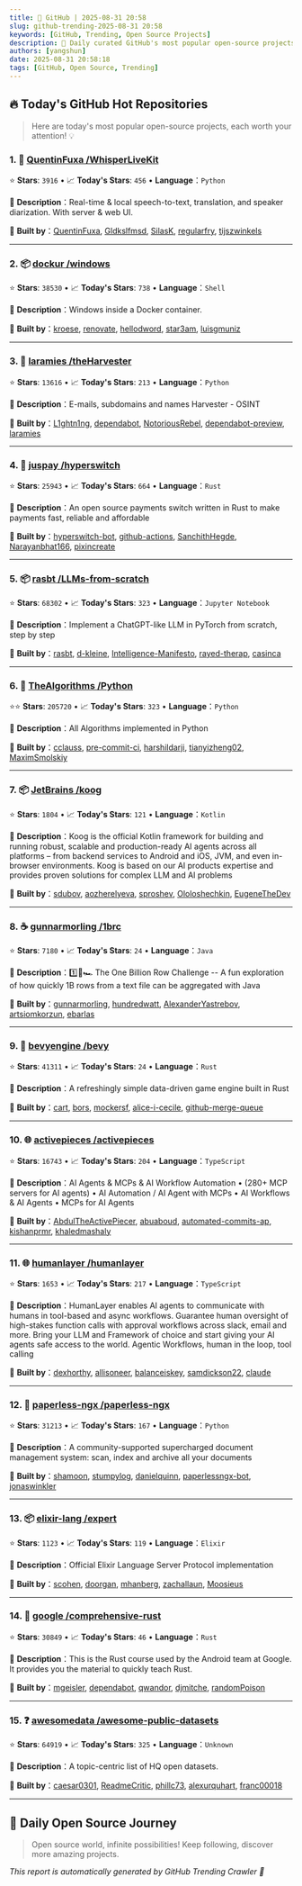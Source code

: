 ```yaml
---
title: 🚀 GitHub | 2025-08-31 20:58
slug: github-trending-2025-08-31 20:58
keywords: [GitHub, Trending, Open Source Projects]
description: 🌟 Daily curated GitHub's most popular open-source projects to help you stay on the pulse of technology!
authors: [yangshun]
date: 2025-08-31 20:58:18
tags: [GitHub, Open Source, Trending]
---
```


## 🔥 Today's GitHub Hot Repositories

> Here are today's most popular open-source projects, each worth your attention! 💡

### 1. 🐍 [QuentinFuxa /WhisperLiveKit](https://github.com/QuentinFuxa/WhisperLiveKit)

⭐ **Stars**: `3916`   •   📈 **Today's Stars**: `456`   •   **Language**：`Python`

📝 **Description**：Real-time & local speech-to-text, translation, and speaker diarization. With server & web UI.

🤝 **Built by**：[QuentinFuxa](https://github.com/QuentinFuxa), [Gldkslfmsd](https://github.com/Gldkslfmsd), [SilasK](https://github.com/SilasK), [regularfry](https://github.com/regularfry), [tijszwinkels](https://github.com/tijszwinkels)

---

### 2. 📦 [dockur /windows](https://github.com/dockur/windows)

⭐ **Stars**: `38530`   •   📈 **Today's Stars**: `738`   •   **Language**：`Shell`

📝 **Description**：Windows inside a Docker container.

🤝 **Built by**：[kroese](https://github.com/kroese), [renovate](https://github.com/renovate), [hellodword](https://github.com/hellodword), [star3am](https://github.com/star3am), [luisgmuniz](https://github.com/luisgmuniz)

---

### 3. 🐍 [laramies /theHarvester](https://github.com/laramies/theHarvester)

⭐ **Stars**: `13616`   •   📈 **Today's Stars**: `213`   •   **Language**：`Python`

📝 **Description**：E-mails, subdomains and names Harvester - OSINT

🤝 **Built by**：[L1ghtn1ng](https://github.com/L1ghtn1ng), [dependabot](https://github.com/dependabot), [NotoriousRebel](https://github.com/NotoriousRebel), [dependabot-preview](https://github.com/dependabot-preview), [laramies](https://github.com/laramies)

---

### 4. 🦀 [juspay /hyperswitch](https://github.com/juspay/hyperswitch)

⭐ **Stars**: `25943`   •   📈 **Today's Stars**: `664`   •   **Language**：`Rust`

📝 **Description**：An open source payments switch written in Rust to make payments fast, reliable and affordable

🤝 **Built by**：[hyperswitch-bot](https://github.com/hyperswitch-bot), [github-actions](https://github.com/github-actions), [SanchithHegde](https://github.com/SanchithHegde), [Narayanbhat166](https://github.com/Narayanbhat166), [pixincreate](https://github.com/pixincreate)

---

### 5. 📦 [rasbt /LLMs-from-scratch](https://github.com/rasbt/LLMs-from-scratch)

⭐ **Stars**: `68302`   •   📈 **Today's Stars**: `323`   •   **Language**：`Jupyter Notebook`

📝 **Description**：Implement a ChatGPT-like LLM in PyTorch from scratch, step by step

🤝 **Built by**：[rasbt](https://github.com/rasbt), [d-kleine](https://github.com/d-kleine), [Intelligence-Manifesto](https://github.com/Intelligence-Manifesto), [rayed-therap](https://github.com/rayed-therap), [casinca](https://github.com/casinca)

---

### 6. 🐍 [TheAlgorithms /Python](https://github.com/TheAlgorithms/Python)

⭐⭐ **Stars**: `205720`   •   📈 **Today's Stars**: `323`   •   **Language**：`Python`

📝 **Description**：All Algorithms implemented in Python

🤝 **Built by**：[cclauss](https://github.com/cclauss), [pre-commit-ci](https://github.com/pre-commit-ci), [harshildarji](https://github.com/harshildarji), [tianyizheng02](https://github.com/tianyizheng02), [MaximSmolskiy](https://github.com/MaximSmolskiy)

---

### 7. 📦 [JetBrains /koog](https://github.com/JetBrains/koog)

⭐ **Stars**: `1804`   •   📈 **Today's Stars**: `121`   •   **Language**：`Kotlin`

📝 **Description**：Koog is the official Kotlin framework for building and running robust, scalable and production-ready AI agents across all platforms – from backend services to Android and iOS, JVM, and even in-browser environments. Koog is based on our AI products expertise and provides proven solutions for complex LLM and AI problems

🤝 **Built by**：[sdubov](https://github.com/sdubov), [aozherelyeva](https://github.com/aozherelyeva), [sproshev](https://github.com/sproshev), [Ololoshechkin](https://github.com/Ololoshechkin), [EugeneTheDev](https://github.com/EugeneTheDev)

---

### 8. ☕ [gunnarmorling /1brc](https://github.com/gunnarmorling/1brc)

⭐ **Stars**: `7180`   •   📈 **Today's Stars**: `24`   •   **Language**：`Java`

📝 **Description**：1️⃣🐝🏎️ The One Billion Row Challenge -- A fun exploration of how quickly 1B rows from a text file can be aggregated with Java

🤝 **Built by**：[gunnarmorling](https://github.com/gunnarmorling), [hundredwatt](https://github.com/hundredwatt), [AlexanderYastrebov](https://github.com/AlexanderYastrebov), [artsiomkorzun](https://github.com/artsiomkorzun), [ebarlas](https://github.com/ebarlas)

---

### 9. 🦀 [bevyengine /bevy](https://github.com/bevyengine/bevy)

⭐ **Stars**: `41311`   •   📈 **Today's Stars**: `24`   •   **Language**：`Rust`

📝 **Description**：A refreshingly simple data-driven game engine built in Rust

🤝 **Built by**：[cart](https://github.com/cart), [bors](https://github.com/bors), [mockersf](https://github.com/mockersf), [alice-i-cecile](https://github.com/alice-i-cecile), [github-merge-queue](https://github.com/github-merge-queue)

---

### 10. 🌐 [activepieces /activepieces](https://github.com/activepieces/activepieces)

⭐ **Stars**: `16743`   •   📈 **Today's Stars**: `204`   •   **Language**：`TypeScript`

📝 **Description**：AI Agents & MCPs & AI Workflow Automation • (280+ MCP servers for AI agents) • AI Automation / AI Agent with MCPs • AI Workflows & AI Agents • MCPs for AI Agents

🤝 **Built by**：[AbdulTheActivePiecer](https://github.com/AbdulTheActivePiecer), [abuaboud](https://github.com/abuaboud), [automated-commits-ap](https://github.com/automated-commits-ap), [kishanprmr](https://github.com/kishanprmr), [khaledmashaly](https://github.com/khaledmashaly)

---

### 11. 🌐 [humanlayer /humanlayer](https://github.com/humanlayer/humanlayer)

⭐ **Stars**: `1653`   •   📈 **Today's Stars**: `217`   •   **Language**：`TypeScript`

📝 **Description**：HumanLayer enables AI agents to communicate with humans in tool-based and async workflows. Guarantee human oversight of high-stakes function calls with approval workflows across slack, email and more. Bring your LLM and Framework of choice and start giving your AI agents safe access to the world. Agentic Workflows, human in the loop, tool calling

🤝 **Built by**：[dexhorthy](https://github.com/dexhorthy), [allisoneer](https://github.com/allisoneer), [balanceiskey](https://github.com/balanceiskey), [samdickson22](https://github.com/samdickson22), [claude](https://github.com/claude)

---

### 12. 🐍 [paperless-ngx /paperless-ngx](https://github.com/paperless-ngx/paperless-ngx)

⭐ **Stars**: `31213`   •   📈 **Today's Stars**: `167`   •   **Language**：`Python`

📝 **Description**：A community-supported supercharged document management system: scan, index and archive all your documents

🤝 **Built by**：[shamoon](https://github.com/shamoon), [stumpylog](https://github.com/stumpylog), [danielquinn](https://github.com/danielquinn), [paperlessngx-bot](https://github.com/paperlessngx-bot), [jonaswinkler](https://github.com/jonaswinkler)

---

### 13. 📦 [elixir-lang /expert](https://github.com/elixir-lang/expert)

⭐ **Stars**: `1123`   •   📈 **Today's Stars**: `119`   •   **Language**：`Elixir`

📝 **Description**：Official Elixir Language Server Protocol implementation

🤝 **Built by**：[scohen](https://github.com/scohen), [doorgan](https://github.com/doorgan), [mhanberg](https://github.com/mhanberg), [zachallaun](https://github.com/zachallaun), [Moosieus](https://github.com/Moosieus)

---

### 14. 🦀 [google /comprehensive-rust](https://github.com/google/comprehensive-rust)

⭐ **Stars**: `30849`   •   📈 **Today's Stars**: `46`   •   **Language**：`Rust`

📝 **Description**：This is the Rust course used by the Android team at Google. It provides you the material to quickly teach Rust.

🤝 **Built by**：[mgeisler](https://github.com/mgeisler), [dependabot](https://github.com/dependabot), [qwandor](https://github.com/qwandor), [djmitche](https://github.com/djmitche), [randomPoison](https://github.com/randomPoison)

---

### 15. ❓ [awesomedata /awesome-public-datasets](https://github.com/awesomedata/awesome-public-datasets)

⭐ **Stars**: `64919`   •   📈 **Today's Stars**: `325`   •   **Language**：`Unknown`

📝 **Description**：A topic-centric list of HQ open datasets.

🤝 **Built by**：[caesar0301](https://github.com/caesar0301), [ReadmeCritic](https://github.com/ReadmeCritic), [phillc73](https://github.com/phillc73), [alexurquhart](https://github.com/alexurquhart), [franc00018](https://github.com/franc00018)

---

## 🌈 Daily Open Source Journey

> Open source world, infinite possibilities! Keep following, discover more amazing projects.

*This report is automatically generated by GitHub Trending Crawler 🤖*
